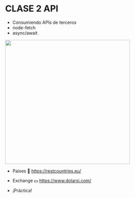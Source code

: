 
# CLASE 2 API

- Consumiendo APIs de terceros
- node-fetch
- async/await

<img src="https://media.giphy.com/media/I40IC1hhCpVG5OxaHQ/giphy.gif" width="400" />

- Países 🏁
https://restcountries.eu/

- Exchange 💵
https://www.dolarsi.com/

- ¡Práctica!